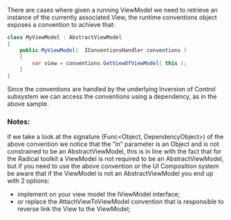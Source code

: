 There are cases where given a running ViewModel we need to retrieve an instance of the currently associated View, the runtime conventions object exposes a convention to achieve that:

```csharp
class MyViewModel : AbstractViewModel
{
    public MyViewModel(  IConventionsHandler conventions )
    {
        var view = conventions.GetViewOfViewModel( this );
    }
}
```

Since the conventions are handled by the underlying Inversion of Control subsystem we can access the conventions using a dependency, as in the above sample.

### Notes:

if we take a look at the signature (Func<Object, DependencyObject>) of the above convention we notice that the “in” parameter is an Object and is not constrained to be an AbstractViewModel, this is in line with the fact that for the Radical toolkit a ViewModel is not required to be an AbstractViewModel, but if you need to use the above convention or the UI Composition system be aware that if the ViewModel is not an AbstractViewModel you end up with 2 options:

* implement on your view model the IViewModel interface;
* or replace the AttachViewToViewModel convention that is responsible to reverse link the View to the ViewModel;